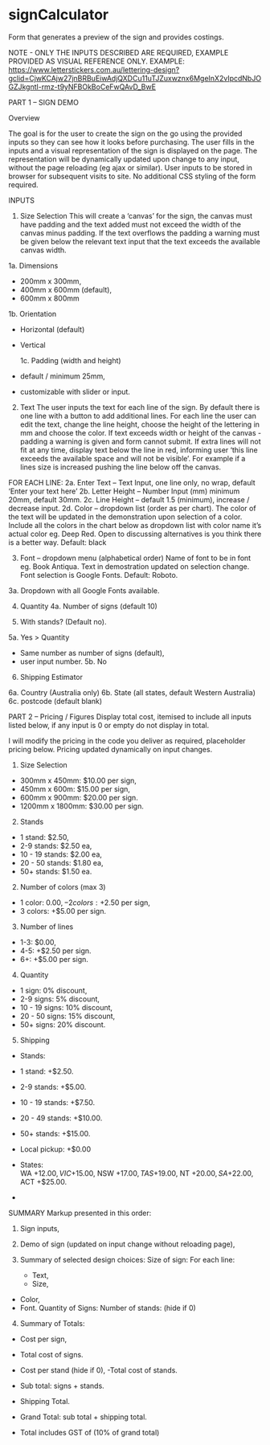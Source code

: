 # signCalculator
Form that generates a preview of the sign and provides costings.

NOTE - ONLY THE INPUTS DESCRIBED ARE REQUIRED, EXAMPLE PROVIDED AS VISUAL REFERENCE ONLY.
EXAMPLE: https://www.letterstickers.com.au/lettering-design?gclid=CjwKCAjw27jnBRBuEiwAdjQXDCu11uTJZuxwznx6MgeInX2vIpcdNbJOGZJkgntl-rmz-t9yNFBOkBoCeFwQAvD_BwE

PART 1 – SIGN DEMO

Overview

The goal is for the user to create the sign on the go using the provided inputs so they can see how it looks before purchasing.
The user fills in the inputs and a visual representation of the sign is displayed on the page. The representation will be dynamically updated upon change to any input, without the page reloading (eg ajax or similar). 
User inputs to be stored in browser for subsequent visits to site.
No additional CSS styling of the form required.

INPUTS

1. Size Selection
This will create a ‘canvas’ for the sign, the canvas must have padding and the text added must not exceed the width of the canvas minus padding. 
If the text overflows the padding a warning must be given below the relevant text input that the text exceeds the available canvas width.

1a. Dimensions
- 200mm x 300mm,
- 400mm x 600mm (default),
- 600mm x 800mm 

1b. Orientation
- Horizontal (default)
 - Vertical

	1c. Padding (width and height)
- default / minimum 25mm,
- customizable with slider or input.

2. Text
The user inputs the text for each line of the sign. By default there is one line with a button to add additional lines. 
For each line the user can edit the text, change the line height, choose the height of the lettering in mm and choose the color.
If text exceeds width or height of the canvas - padding a warning is given and form cannot submit. 
If extra lines will not fit at any time, display text below the line in red, informing user ‘this line exceeds the available space and will not be visible’. For example if a lines size is increased pushing the line below off the canvas.

FOR EACH LINE:
	2a. Enter Text – Text Input, one line only, no wrap, default ‘Enter your text here’
	2b. Letter Height – Number Input (mm) minimum 20mm, default 30mm.
	2c. Line Height – default 1.5 (minimum), increase / decrease input.
2d. Color – dropdown list (order as per chart).
The color of the text will be updated in the demonstration upon selection of a color.
Include all the colors in the chart below as dropdown list with color name it’s  actual color eg. Deep Red. Open to discussing alternatives is you think there is a better way.
Default: black
 

3. Font – dropdown menu (alphabetical order)
Name of font to be in font eg. Book Antiqua. Text in demostration updated on selection change. Font selection is Google Fonts. Default: Roboto.

3a. Dropdown with all Google Fonts available.

4. Quantity
4a. Number of signs (default 10)

5. With stands? (Default no).

5a. Yes > Quantity
- Same number as number of signs (default),
- user input number.
5b. No

6. Shipping Estimator

6a. Country (Australia only)
6b. State (all states, default Western Australia)
6c. postcode (default blank)

PART 2 – Pricing / Figures
Display total cost, itemised to include all inputs listed below, if any input is 0 or empty do not display in total.

I will modify the pricing in the code you deliver as required, placeholder pricing below. 
Pricing updated dynamically on input changes.

1. Size Selection
- 300mm x 450mm: $10.00 per sign,
- 450mm x 600m: $15.00 per sign,
- 600mm x 900mm: $20.00 per sign.
- 1200mm x 1800mm: $30.00 per sign.

2. Stands
- 1 stand: $2.50,
- 2-9 stands: $2.50 ea,
- 10 - 19 stands: $2.00 ea,
- 20 - 50 stands:  $1.80 ea,
- 50+ stands: $1.50 ea.


2. Number of colors (max 3)
- 1 color:  $0.00,
-2 colors: +$2.50 per sign,
- 3 colors: +$5.00 per sign.

3. Number of lines
- 1-3:  $0.00,
- 4-5: +$2.50 per sign.
- 6+: +$5.00 per sign.

4. Quantity
- 1 sign: 0% discount,
- 2-9 signs: 5% discount,
- 10 - 19 signs: 10% discount,
- 20 - 50 signs: 15% discount,
- 50+ signs: 20% discount.

5. Shipping
- Stands: 
- 1 stand: +$2.50.
- 2-9 stands: +$5.00.
- 10 - 19 stands: +$7.50.
- 20 - 49 stands:  +$10.00.
- 50+ stands: +$15.00.

- Local pickup: +$0.00
- States:  
WA +$12.00, 
VIC +$15.00, 
NSW +$17.00, 
TAS +$19.00, 
NT +$20.00, 
SA +$22.00, 
ACT +$25.00.
- 
SUMMARY
Markup presented in this order:

1. Sign inputs, 

2. Demo of sign (updated on input change without reloading page),

3. Summary of selected design choices:
Size of sign:
For each line:
	- Text,
	- Size,
- Color,
- Font.
Quantity of Signs:
Number of stands: (hide if 0)

4. Summary of Totals:
- Cost per sign,
- Total cost of signs.

- Cost per stand (hide if 0),
-Total cost of stands.

- Sub total: signs + stands.

- Shipping Total.

- Grand Total: sub total + shipping total.
- Total includes GST of (10% of grand total)




